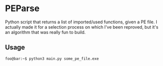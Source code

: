 # PEParse

Python script that returns a list of imported/used functions, given a PE file. I actually made it for a selection process on which I've been reproved, but it's an algorithm that was really fun to build.

## Usage

```console
foo@bar:~$ python3 main.py some_pe_file.exe
```
